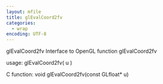```yaml
---
layout: mfile
title: glEvalCoord2fv
categories:
  - wrap
encoding: UTF-8
---
```


glEvalCoord2fv  Interface to OpenGL function glEvalCoord2fv

usage:  glEvalCoord2fv( u )

C function:  void glEvalCoord2fv(const GLfloat\* u)